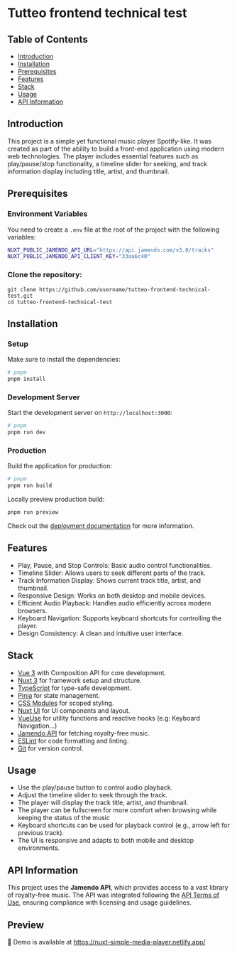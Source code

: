 # Tutteo frontend technical test

## Table of Contents
- [Introduction](#introduction)
- [Installation](#setup)
- [Prerequisites](#prerequisites)
- [Features](#features)
- [Stack](#stack)
- [Usage](#usage)
- [API Information](#api-information)

## Introduction
This project is a simple yet functional music player Spotify-like. It was created as part of the ability to build a front-end application using modern web technologies. The player includes essential features such as play/pause/stop functionality, a timeline slider for seeking, and track information display including title, artist, and thumbnail.

## Prerequisites
### Environment Variables
You need to create a `.env` file at the root of the project with the following variables:
```bash
NUXT_PUBLIC_JAMENDO_API_URL="https://api.jamendo.com/v3.0/tracks"
NUXT_PUBLIC_JAMENDO_API_CLIENT_KEY="33aa6c40"
```
### Clone the repository:
```
git clone https://github.com/username/tutteo-frontend-technical-test.git
cd tutteo-frontend-technical-test
```

## Installation

### Setup
Make sure to install the dependencies:
```bash
# pnpm
pnpm install
```
### Development Server
Start the development server on `http://localhost:3000`:

```bash
# pnpm
pnpm run dev
```
### Production
Build the application for production:
```bash
# pnpm
pnpm run build
```
Locally preview production build:
```bash
pnpm run preview
```
Check out the [deployment documentation](https://nuxt.com/docs/getting-started/deployment) for more information.

## Features
- Play, Pause, and Stop Controls: Basic audio control functionalities.
- Timeline Slider: Allows users to seek different parts of the track.
- Track Information Display: Shows current track title, artist, and thumbnail.
- Responsive Design: Works on both desktop and mobile devices.
- Efficient Audio Playback: Handles audio efficiently across modern browsers.
- Keyboard Navigation: Supports keyboard shortcuts for controlling the player.
- Design Consistency: A clean and intuitive user interface.

## Stack
- [Vue 3](https://vuejs.org/guide/introduction) with Composition API for core development.
- [Nuxt 3](https://nuxt.com/docs/getting-started/introduction) for framework setup and structure.
- [TypeScript](https://www.typescriptlang.org/docs/) for type-safe development.
- [Pinia](https://pinia.vuejs.org/core-concepts/) for state management.
- [CSS Modules](https://vuejs.org/api/sfc-css-features.html#css-modules) for scoped styling.
- [Nuxt UI](https://ui.nuxt.com/) for UI components and layout.
- [VueUse](https://vueuse.org/) for utility functions and reactive hooks (e.g: Keyboard Navigation...)
- [Jamendo API](https://developer.jamendo.com/v3.0/docs) for fetching royalty-free music.
- [ESLint](https://eslint.org/) for code formatting and linting.
- [Git](https://git-scm.com/) for version control.

## Usage
- Use the play/pause button to control audio playback.
- Adjust the timeline slider to seek through the track.
- The player will display the track title, artist, and thumbnail.
- The player can be fullscreen for more comfort when browsing while keeping the status of the music
- Keyboard shortcuts can be used for playback control (e.g., arrow left for previous track).
- The UI is responsive and adapts to both mobile and desktop environments.

## API Information
This project uses the **Jamendo API**, which provides access to a vast library of royalty-free music. The API was integrated following the [API Terms of Use](https://devportal.jamendo.com/api_terms_of_use), ensuring compliance with licensing and usage guidelines.

## Preview
👀 Demo is available at https://nuxt-simple-media-player.netlify.app/
